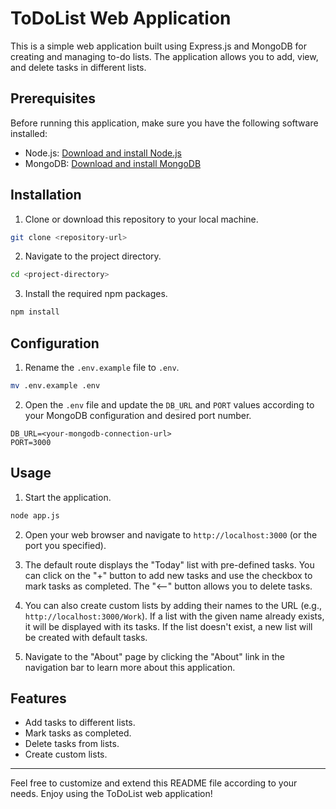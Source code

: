 # ToDoList Web Application

This is a simple web application built using Express.js and MongoDB for creating and managing to-do lists. The application allows you to add, view, and delete tasks in different lists.

## Prerequisites

Before running this application, make sure you have the following software installed:

- Node.js: [Download and install Node.js](https://nodejs.org/)
- MongoDB: [Download and install MongoDB](https://www.mongodb.com/try/download/community)

## Installation

1. Clone or download this repository to your local machine.

```bash
git clone <repository-url>
```

2. Navigate to the project directory.

```bash
cd <project-directory>
```

3. Install the required npm packages.

```bash
npm install
```

## Configuration

1. Rename the `.env.example` file to `.env`.

```bash
mv .env.example .env
```

2. Open the `.env` file and update the `DB_URL` and `PORT` values according to your MongoDB configuration and desired port number.

```plaintext
DB_URL=<your-mongodb-connection-url>
PORT=3000
```

## Usage

1. Start the application.

```bash
node app.js
```

2. Open your web browser and navigate to `http://localhost:3000` (or the port you specified).

3. The default route displays the "Today" list with pre-defined tasks. You can click on the "+" button to add new tasks and use the checkbox to mark tasks as completed. The "<--" button allows you to delete tasks.

4. You can also create custom lists by adding their names to the URL (e.g., `http://localhost:3000/Work`). If a list with the given name already exists, it will be displayed with its tasks. If the list doesn't exist, a new list will be created with default tasks.

5. Navigate to the "About" page by clicking the "About" link in the navigation bar to learn more about this application.

## Features

- Add tasks to different lists.
- Mark tasks as completed.
- Delete tasks from lists.
- Create custom lists.

---

Feel free to customize and extend this README file according to your needs. Enjoy using the ToDoList web application!
